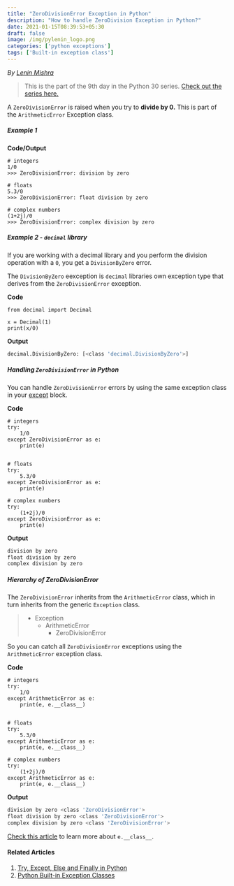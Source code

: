 ```yaml
---
title: "ZeroDivisionError Exception in Python"
description: "How to handle ZeroDivision Exception in Python?"
date: 2021-01-15T08:39:53+05:30
draft: false
image: /img/pylenin_logo.png
categories: ['python exceptions']
tags: ['Built-in exception class']
---
```

<div class="sharethis-inline-follow-buttons"></div>

*By [Lenin Mishra](https://www.pylenin.com/authors/#lenin-mishra)*

> This is the part of the 9th day in the Python 30 series. [Check out the series here.](https://www.youtube.com/playlist?list=PLqEbL1vopgvuI-3wzwHqftEkH3AILozS5)

A `ZeroDivisionError` is raised when you try to **divide by 0.** This is part of the `ArithmeticError` Exception class.

##### Example 1

**Code/Output**

```python3
# integers
1/0
>>> ZeroDivisionError: division by zero

# floats
5.3/0
>>> ZeroDivisionError: float division by zero

# complex numbers
(1+2j)/0
>>> ZeroDivisionError: complex division by zero
``` 

##### Example 2 - `decimal` library

If you are working with a decimal library and you perform the division operation with a `0`, you get a `DivisionByZero` error.

The `DivisionByZero` eexception is `decimal` libraries own exception type that derives from the `ZeroDivisionError` exception.

**Code**

```python3
from decimal import Decimal

x = Decimal(1)
print(x/0)
``` 

**Output**

```bash
decimal.DivisionByZero: [<class 'decimal.DivisionByZero'>]
```

##### Handling `ZeroDivisionError` in Python

You can handle `ZeroDivisionError` errors by using the same exception class in your [except](https://www.pylenin.com/blogs/python-try-except-else-finally/) block.

**Code**
```python3
# integers
try:
    1/0
except ZeroDivisionError as e:
    print(e)


# floats
try:
    5.3/0
except ZeroDivisionError as e:
    print(e)

# complex numbers
try:
    (1+2j)/0
except ZeroDivisionError as e:
    print(e)
```

**Output**

```bash
division by zero
float division by zero
complex division by zero
```

##### Hierarchy of ZeroDivisionError

The `ZeroDivisionError` inherits from the `ArithmeticError` class, which in turn inherits from the generic `Exception` class.

> * Exception
>    * ArithmeticError
>        * ZeroDivisionError

So you can catch all `ZeroDivisionError` exceptions using the `ArithmeticError` exception class.

**Code**

```python3
# integers
try:
    1/0
except ArithmeticError as e:
    print(e, e.__class__)


# floats
try:
    5.3/0
except ArithmeticError as e:
    print(e, e.__class__)

# complex numbers
try:
    (1+2j)/0
except ArithmeticError as e:
    print(e, e.__class__)
```

**Output**

```bash
division by zero <class 'ZeroDivisionError'>
float division by zero <class 'ZeroDivisionError'>
complex division by zero <class 'ZeroDivisionError'>
```

[Check this article](https://www.pylenin.com/blogs/python-try-except-else-finally/) to learn more about `e.__class__`.

#### Related Articles

1. [Try, Except, Else and Finally in Python](https://www.pylenin.com/blogs/python-try-except-else-finally/)
2. [Python Built-in Exception Classes]()